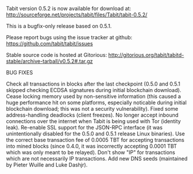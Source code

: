 Tabit version 0.5.2 is now available for download at:
http://sourceforge.net/projects/tabit/files/Tabit/tabit-0.5.2/

This is a bugfix-only release based on 0.5.1.

Please report bugs using the issue tracker at github:
https://github.com/tabit/tabit/issues

Stable source code is hosted at Gitorious:
http://gitorious.org/tabit/tabitd-stable/archive-tarball/v0.5.2#.tar.gz

BUG FIXES

Check all transactions in blocks after the last checkpoint (0.5.0 and 0.5.1 skipped checking ECDSA signatures during initial blockchain download).
Cease locking memory used by non-sensitive information (this caused a huge performance hit on some platforms, especially noticable during initial blockchain download; this was
not a security vulnerability).
Fixed some address-handling deadlocks (client freezes).
No longer accept inbound connections over the internet when Tabit is being used with Tor (identity leak).
Re-enable SSL support for the JSON-RPC interface (it was unintentionally disabled for the 0.5.0 and 0.5.1 release Linux binaries).
Use the correct base transaction fee of 0.0005 TBT for accepting transactions into mined blocks (since 0.4.0, it was incorrectly accepting 0.0001 TBT which was only meant to be relayed).
Don't show "IP" for transactions which are not necessarily IP transactions.
Add new DNS seeds (maintained by Pieter Wuille and Luke Dashjr).
